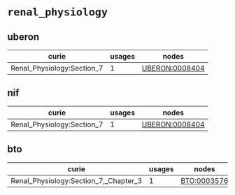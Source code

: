 # `renal_physiology`

## uberon

| curie                      |   usages | nodes                                                           |
|----------------------------|----------|-----------------------------------------------------------------|
| Renal_Physiology:Section_7 |        1 | [UBERON:0008404](http://purl.obolibrary.org/obo/UBERON_0008404) |

## nif

| curie                      |   usages | nodes                                                           |
|----------------------------|----------|-----------------------------------------------------------------|
| Renal_Physiology:Section_7 |        1 | [UBERON:0008404](http://purl.obolibrary.org/obo/UBERON_0008404) |

## bto

| curie                                 |   usages | nodes                                                     |
|---------------------------------------|----------|-----------------------------------------------------------|
| Renal_Physiology:Section_7,_Chapter_3 |        1 | [BTO:0003576](http://purl.obolibrary.org/obo/BTO_0003576) |

